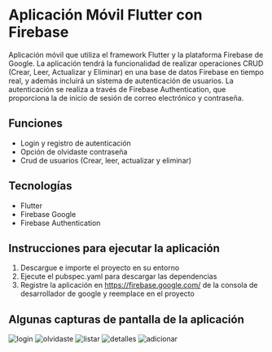 # Aplicación Móvil Flutter con Firebase
Aplicación móvil que utiliza el framework Flutter y la plataforma Firebase de Google. La aplicación tendrá la funcionalidad de realizar operaciones CRUD (Crear, Leer, Actualizar y Eliminar) en una base de datos Firebase en tiempo real, y además incluirá un sistema de autenticación de usuarios. La autenticación se realiza a través de Firebase Authentication, que proporciona la de inicio de sesión de correo electrónico y contraseña.

## Funciones
- Login y registro de autenticación
- Opción de olvidaste contraseña
- Crud de usuarios (Crear, leer, actualizar y eliminar)

## Tecnologías
- Flutter
- Firebase Google
- Firebase Authentication

## Instrucciones para ejecutar la aplicación
1. Descargue e importe el proyecto en su entorno
2. Ejecute el pubspec.yaml para descargar las dependencias
3. Registre la aplicación en https://firebase.google.com/ de la consola de desarrollador de google y reemplace en el proyecto

## Algunas capturas de pantalla de la aplicación

![login](https://github.com/hdgch1106/app_crud_firebase/blob/main/screenshots/login.jpeg)
![olvidaste](https://github.com/hdgch1106/app_crud_firebase/blob/main/screenshots/olvidaste.jpeg)
![listar](https://github.com/hdgch1106/app_crud_firebase/blob/main/screenshots/listar.jpeg)
![detalles](https://github.com/hdgch1106/app_crud_firebase/blob/main/screenshots/detalles.jpeg)
![adicionar](https://github.com/hdgch1106/app_crud_firebase/blob/main/screenshots/adicionar.jpeg)

